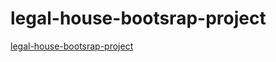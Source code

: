 # legal-house-bootsrap-project
[legal-house-bootsrap-project](https://famous-stardust-4529a5.netlify.app/)
